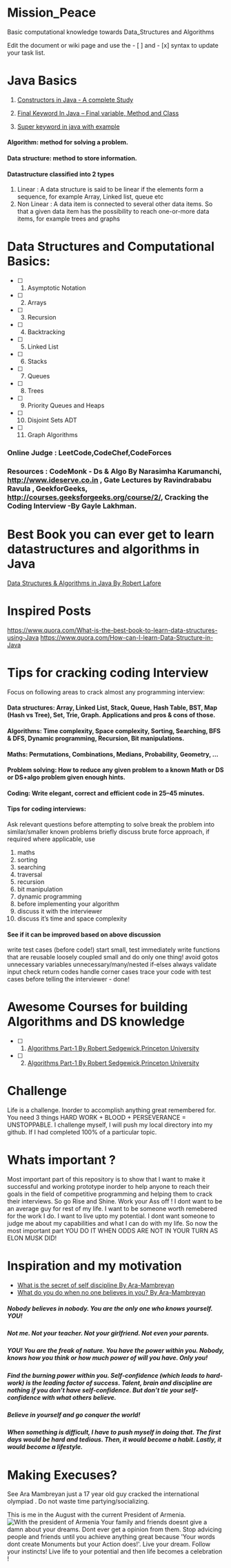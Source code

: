 # Mission_Peace
Basic computational knowledge towards Data_Structures and Algorithms

Edit the document or wiki page and use the - [ ] and - [x] syntax to update your task list.

# Java Basics
 1. [Constructors in Java - A complete Study](http://beginnersbook.com/2013/03/constructors-in-java/)
 
2. [Final Keyword In Java – Final variable, Method and Class](http://beginnersbook.com/2014/07/final-keyword-java-final-variable-method-class/)
3. [Super keyword in java with example](http://beginnersbook.com/2014/07/super-keyword-in-java-with-example/)
#### Algorithm: method for solving a problem.
#### Data structure: method to store information.
#### Datastructure classified into 2 types
 1. Linear : A data structure is said to be linear if the elements form a sequence, for example Array, Linked list, queue etc
 2. Non Linear :  A data item is connected to several other data items. So that a given data item has the possibility to reach one-or-more data items, for example trees and graphs

# Data Structures and Computational Basics:

- [ ]    1.  Asymptotic Notation
- [ ]    2.  Arrays
- [ ]    3.  Recursion
- [ ]    4.  Backtracking
- [ ]    5.  Linked List
- [ ]    6.  Stacks
- [ ]    7.  Queues
- [ ]    8.  Trees
- [ ]    9.  Priority Queues and Heaps
- [ ]    10. Disjoint Sets ADT
- [ ]    11. Graph Algorithms

### Online Judge : LeetCode,CodeChef,CodeForces
### Resources    : CodeMonk - Ds & Algo By Narasimha Karumanchi, http://www.ideserve.co.in , Gate Lectures by Ravindrababu Ravula , GeekforGeeks, http://courses.geeksforgeeks.org/course/2/, Cracking the Coding Interview -By Gayle Lakhman.

# Best Book you can ever get to learn datastructures and algorithms in Java

[Data Structures & Algorithms in Java By Robert Lafore](https://inspirit.net.in/books/academic/Data%20Structures%20&%20Algorithms%20in%20Java%20-%20Robert%20Lafore.pdf)
# Inspired Posts
https://www.quora.com/What-is-the-best-book-to-learn-data-structures-using-Java
https://www.quora.com/How-can-I-learn-Data-Structure-in-Java



# Tips for cracking coding Interview
Focus on following areas to crack almost any programming interview:

#### Data structures: Array, Linked List, Stack, Queue, Hash Table, BST, Map (Hash vs Tree), Set, Trie, Graph. Applications and pros & cons of those.

#### Algorithms: Time complexity, Space complexity, Sorting, Searching, BFS & DFS, Dynamic programming, Recursion, Bit manipulations.

#### Maths: Permutations, Combinations, Medians, Probability, Geometry, …

#### Problem solving: How to reduce any given problem to a known Math or DS or DS+algo problem given enough hints.

#### Coding: Write elegant, correct and efficient code in 25–45 minutes.

#### Tips for coding interviews:

Ask relevant questions before attempting to solve
break the problem into similar/smaller known problems
briefly discuss brute force approach, if required
where applicable, use
1. maths
2. sorting
3. searching
4. traversal
5. recursion
6. bit manipulation
7. dynamic programming
8. before implementing your algorithm
9. discuss it with the interviewer
10. discuss it’s time and space complexity
#### See if it can be improved based on above discussion
write test cases (before code!)
start small, test immediately
write functions that are
reusable
loosely coupled
small and do only one thing!
avoid
gotos
unnecessary variables
unnecessary/many/nested if-elses
always
validate input
check return codes
handle corner cases
trace your code with test cases before telling the interviewer - done!

# Awesome Courses for building Algorithms and DS knowledge


- [ ]    1. [Algorithms Part-1 By Robert Sedgewick,Princeton University](https://www.coursera.org/learn/algorithms-part1/home/welcome)
- [ ]    2. [Algorithms Part-1 By Robert Sedgewick,Princeton University](https://www.coursera.org/learn/algorithms-part2/home/welcome)

# Challenge
Life is a challenge. Inorder to accomplish anything great remembered for. You need 3 things HARD WORK + BLOOD + PERSEVERANCE = UNSTOPPABLE. I challenge myself, I will push my local directory into my github. If I had completed 100% of a particular topic.
# Whats important ?
Most important part of this repository is to show that I want to make it successful and working prototype inorder to help anyone to reach their goals in the field of competitive programming and helping them to crack their interviews. So go Rise and Shine. Work your Ass off ! I dont want to be an average guy for rest of my life. I want to be someone worth remebered for the work I do. I want to live upto my potential. I dont want someone to judge me about my capabilities and what I can do with my life. So now the most important part YOU DO IT WHEN ODDS ARE NOT IN YOUR TURN AS ELON MUSK DID! 
# Inspiration and my motivation
- [What is the secret of self discipline By Ara-Mambreyan](https://www.quora.com/What-is-the-secret-to-self-discipline/answer/Ara-Mambreyan-1)
- [What do you do when no one believes in you? By Ara-Mambreyan](https://www.quora.com/What-do-you-do-when-no-one-believes-in-you/answer/Ara-Mambreyan-1?srid=RzIL)
##### Nobody believes in nobody. You are the only one who knows yourself. YOU!

##### Not me. Not your teacher. Not your girlfriend. Not even your parents.

##### YOU! You are the freak of nature. You have the power within you. Nobody, knows how you think or how much power of will you have. Only you!

##### Find the burning power within you. Self-confidence (which leads to hard-work) is the leading factor of success. Talent, brain and discipline are nothing if you don’t have self-confidence. But don’t tie your self-confidence with what others believe.

##### Believe in yourself and go conquer the world!
##### When something is difficult, I have to push myself in doing that. The first days would be hard and tedious. Then, it would become a habit. Lastly, it would become a lifestyle.
# Making Execuses?
See Ara Mambreyan just a 17 year old guy cracked the international olympiad . Do not waste time partying/socializing.

This is me in the August with the current President of Armenia.
![With the president of Armenia](https://github.com/dineshsonachalam/Mission_Peace/blob/master/images/ara_mambreyan.jpg "Ara_Mambreyan")
Your family and friends doesnt give a damn about your dreams. Dont ever get a opinion from them. Stop advicing people and friends until you achieve anything great because 'Your words dont create Monuments but your Action does!'. Live your dream. Follow your instincts! Live life to your potential and then life becomes a celebration !
 
